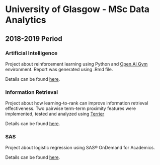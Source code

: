 # University of Glasgow - MSc Data Analytics 
## 2018-2019 Period

### Artificial Intelligence
Project about reinforcement learning using Python and [Open AI Gym](https://gym.openai.com/) environment. Report was generated using .Rmd file.

Details can be found [here](ai/).

### Information Retrieval
Project about how learning-to-rank can improve information retrieval effectiveness. Two pairwise term-term proximity features were implemented, tested and analyzed using [Terrier](http://terrier.org/docs/current/learning.html)

Details can be found [here](information-retrieval/).

### SAS
Project about logistic regression using SAS® OnDemand for Academics. 

Details can be found [here](sas/).

